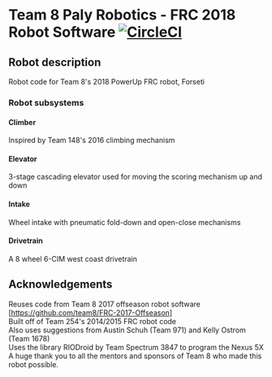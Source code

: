 Team 8 Paly Robotics - FRC 2018 Robot Software [![CircleCI](https://circleci.com/gh/team8/FRC-2018-Offseason.svg?style=svg&circle-token=c88c81a00417a86b3aeda18a41b3bf7b24fd8f26)](https://circleci.com/gh/team8/FRC-2018-Offseason)
================================================
## Robot description 
Robot code for Team 8's 2018 PowerUp FRC robot, Forseti

### Robot subsystems
#### Climber
Inspired by Team 148's 2016 climbing mechanism
#### Elevator
3-stage cascading elevator used for moving the scoring mechanism up and down
#### Intake
Wheel intake with pneumatic fold-down and open-close mechanisms
#### Drivetrain
A 8 wheel 6-CIM west coast drivetrain
## Acknowledgements
Reuses code from Team 8 2017 offseason robot software [https://github.com/team8/FRC-2017-Offseason] <br />
Built off of Team 254's 2014/2015 FRC robot code <br />
Also uses suggestions from Austin Schuh (Team 971) and Kelly Ostrom (Team 1678) <br />
Uses the library RIODroid by Team Spectrum 3847 to program the Nexus 5X <br />
A huge thank you to all the mentors and sponsors of Team 8 who made this robot possible. <br />
